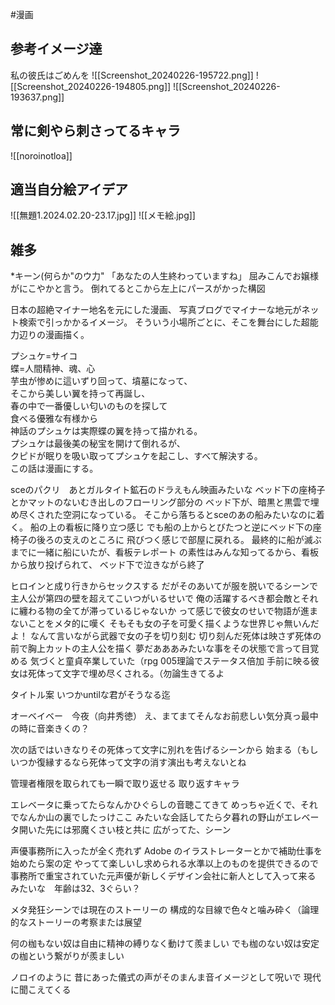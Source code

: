 #漫画
## 参考イメージ達
私の彼氏はごめんを
![[Screenshot_20240226-195722.png]]
![[Screenshot_20240226-194805.png]]
![[Screenshot_20240226-193637.png]]
## 常に剣やら刺さってるキャラ
![[noroinotloa]]
## 適当自分絵アイデア
![[無題1.2024.02.20-23.17.jpg]]
![[メモ絵.jpg]]
## 雑多


*キーン(何らか"のウ力"
「あなたの人生終わっていますね」
屈みこんでお嬢様がにこやかと言う。
倒れてるとこから左上にパースがかった構図

日本の超絶マイナー地名を元にした漫画、
写真ブログでマイナーな地元がネット検索で引っかかるイメージ。
そういう小場所ごとに、そこを舞台にした超能力辺りの漫画描く。


プシュケ=サイコ  
蝶=人間精神、魂、心  
芋虫が惨めに這いずり回って、墳墓になって、  
そこから美しい翼を持って再誕し、  
春の中で一番優しい匂いのものを探して  
食べる優雅な有様から  
神話のプシュケは実際蝶の翼を持って描かれる。  
プシュケは最後美の秘宝を開けて倒れるが、  
クピドが眠りを吸い取ってプシュケを起こし、すべて解決する。  
この話は漫画にする。

sceのパクリ　あとガルタイト鉱石のドラえもん映画みたいな
ベッド下の座椅子とかマットのないむき出しのフローリング部分の
ベッド下が、暗黒と黒雲で埋め尽くされた空洞になっている。
そこから落ちるとsceのあの船みたいなのに着く。
船の上の看板に降り立つ感じ
でも船の上からとびたつと逆にベッド下の座椅子の後ろの支えのところに
飛びつく感じで部屋に戻れる。
最終的に船が滅ぶまでに一緒に船にいたが、看板テレポート
の素性はみんな知ってるから、看板から放り投げられて、
ベッド下で泣きながら終了

ヒロインと成り行きからセックスする
だがそのあいてが服を脱いでるシーンで
主人公が第四の壁を超えてこいつがいるせいで
俺の活躍するべき都会敵とそれに纏わる物の全てが滞っているじゃないか
って感じで彼女のせいで物語が進まないことをメタ的に嘆く
そもそも女の子を可愛く描くような世界じゃ無いんだよ！
なんて言いながら武器で女の子を切り刻む
切り刻んだ死体は映さず死体の前で胸上カットの主人公を描く
夢だあああみたいな事をその状態で言って目覚める
気づくと童貞卒業していた（rpg 005理論でステータス倍加
手前に映る彼女は死体って文字で埋め尽くされる。（勿論生きてるよ

タイトル案
いつかuntilな君がそうなる迄

オーベイベー　今夜（向井秀徳）
え、まてまてそんなお前悲しい気分真っ最中の時に音楽きくの？

次の話ではいきなりその死体って文字に別れを告げるシーンから
始まる（もしいつか復縁するなら死体って文字の消す演出も考えないとね

管理者権限を取られても一瞬で取り返せる
取り返すキャラ

エレベータに乗ってたらなんかひぐらしの音聴こてきて
めっちゃ近くで、それでなんか山の裏でしたっけここ
みたいな会話してたら夕暮れの野山がエレベータ開いた先には邪魔くさい枝と共に
広がってた、シーン


声優事務所に入ったが全く売れず
Adobe のイラストレーターとかで補助仕事を始めたら案の定
やってて楽しいし求められる水準以上のものを提供できるので
事務所で重宝されていた元声優が新しくデザイン会社に新人として入って来る
みたいな　年齢は32、3ぐらい？

メタ発狂シーンでは現在のストーリーの
構成的な目線で色々と噛み砕く（論理的なストーリーの考察または展望

何の枷もない奴は自由に精神の縛りなく動けて羨ましい
でも枷のない奴は安定の枷という繋がりが羨ましい


ノロイのように
昔にあった儀式の声がそのまんま音イメージとして呪いで
現代に聞こえてくる
